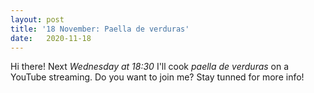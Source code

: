 ```yaml
---
layout: post
title: '18 November: Paella de verduras'
date:   2020-11-18
---
```

Hi there! Next *Wednesday at 18:30* I'll cook *paella de verduras* on a YouTube streaming. Do you want to join me? Stay tunned for more info!